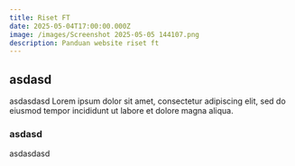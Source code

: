 ```yaml
---
title: Riset FT
date: 2025-05-04T17:00:00.000Z
image: /images/Screenshot 2025-05-05 144107.png
description: Panduan website riset ft
---
```


## asdasd

asdasdasd Lorem ipsum dolor sit amet, consectetur adipiscing elit, sed do eiusmod tempor incididunt ut labore et dolore magna aliqua.

### asdasd

asdasdasd

